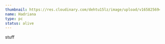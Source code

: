 ```yaml
---
thumbnail: https://res.cloudinary.com/dehtu15lz/image/upload/v1658256944/Hadriana_n_Moira_ev8gg8.png
name: Hadriana
type: pc
status: alive
---
```

stuff